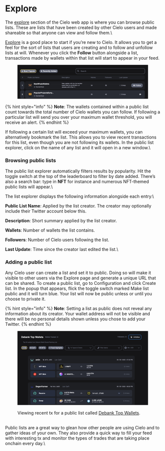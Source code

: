 # Explore

The [explore](https://app.cielo.finance/explore) section of the Cielo web app is where you can browse public lists. These are lists that have been created by other Cielo users and made shareable so that anyone can view and follow them.\


[Explore](https://app.cielo.finance/explore) is a good place to start if you’re new to Cielo. It allows you to get a feel for the sort of lists that users are creating and to follow and unfollow lists at will. Whenever you click the **Follow** button alongside a list, transactions made by wallets within that list will start to appear in your feed.

<figure><img src=".gitbook/assets/Screenshot 2023-06-09 at 19.34.06.png" alt=""><figcaption></figcaption></figure>

{% hint style="info" %}
**Note**: The wallets contained within a public list count towards the total number of Cielo wallets you can follow. If following a particular list will send you over your maximum wallet threshold, you will receive an alert.
{% endhint %}

If following a certain list will exceed your maximum wallets, you can alternatively bookmark the list. This allows you to view recent transactions for this list, even though you are not following its wallets. In the public list explorer, click on the name of any list and it will open in a new window.\


### Browsing public lists

The public list explorer automatically filters results by popularity. Hit the toggle switch at the top of the leaderboard to filter by date added. There’s also a search bar: type in **NFT** for instance and numerous NFT-themed public lists will appear.\


The list explorer displays the following information alongside each entry:\


**Public List Name**: Applied by the list creator. The creator may optionally include their Twitter account below this.

**Description**: Short summary applied by the list creator.

**Wallets**: Number of wallets the list contains.

**Followers**: Number of Cielo users following the list.

**Last Update**: Time since the creator last edited the list.\


### Adding a public list

Any Cielo user can create a list and set it to public. Doing so will make it visible to other users via the Explore page and generate a unique URL that can be shared. To create a public list, go to Configuration and click Create list. In the popup that appears, flick the toggle switch marked Make list public and it will turn blue. Your list will now be public unless or until you choose to private it.

{% hint style="info" %}
**Note**: Setting a list as public does not reveal any information about its creator. Your wallet address will not be visible and there will be no personal details shown unless you chose to add your Twitter.
{% endhint %}

<figure><img src=".gitbook/assets/Screenshot 2023-06-09 at 19.36.56.png" alt=""><figcaption><p>Viewing recent tx for a public list called <a href="https://app.cielo.finance/feed/preview/586-Debank-Top-Wallets">Debank Top Wallets</a>.</p></figcaption></figure>

\
Public lists are a great way to glean how other people are using Cielo and to gather ideas of your own. They also provide a quick way to fill your feed with interesting tx and monitor the types of trades that are taking place onchain every day.\
